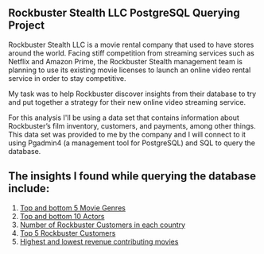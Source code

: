 ## Rockbuster Stealth LLC PostgreSQL Querying Project

Rockbuster Stealth LLC is a movie rental company that used to have stores around the
world. Facing stiff competition from streaming services such as Netflix and Amazon Prime,
the Rockbuster Stealth management team is planning to use its existing movie licenses to
launch an online video rental service in order to stay competitive.

My task was to help Rockbuster discover insights from their database to try and put together a strategy for their new online video streaming service. 

For this analysis I'll be using a data set that contains information about Rockbuster’s
film inventory, customers, and payments, among other things. This data set was provided to me by the
company and I will connect to it using Pgadmin4 (a management tool for PostgreSQL) and SQL to query 
the database. 

## The insights I found while querying the database include:

1. [Top and bottom 5 Movie Genres](https://public.tableau.com/app/profile/matthew.ossachuk/viz/BottomandTop5MovieGenres-Rockbuster/Bottom5MovieGenres)
2. [Top and bottom 10 Actors](https://public.tableau.com/app/profile/matthew.ossachuk/viz/TopandBottom10ActorsbyTotalRevenue-Rockbuster/Top10Actors)
3. [Number of Rockbuster Customers in each country](https://public.tableau.com/app/profile/matthew.ossachuk/viz/NumberofCustomersineachcountrywithrevenue-Rockbuster/ComboMap-NumberofCustomersandRevenue)
4. [Top 5 Rockbuster Customers](https://public.tableau.com/app/profile/matthew.ossachuk/viz/TopFiveRockbusterCustomers-Rockbuster/Top5RockbusterCustomers)
5. [Highest and lowest revenue contributing movies](https://public.tableau.com/app/profile/matthew.ossachuk/viz/HighestandLowestContributingMovies-Rockbuster/LowestRevenueContributingMovies)

